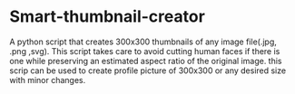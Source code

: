 # Smart-thumbnail-creator
A python script that creates 300x300 thumbnails of any image file(.jpg, .png ,svg). This script takes care to avoid cutting human faces if there is one while preserving an estimated aspect ratio of the original image. this scrip can be used to create profile picture of 300x300 or any desired size with minor changes.
